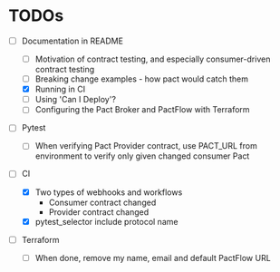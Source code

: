 # TODOs

- [ ] Documentation in README

  - [ ] Motivation of contract testing, and especially consumer-driven contract testing
  - [ ] Breaking change examples - how pact would catch them
  - [x] Running in CI
  - [ ] Using 'Can I Deploy'?
  - [ ] Configuring the Pact Broker and PactFlow with Terraform

- [ ] Pytest

  - [ ] When verifying Pact Provider contract, use PACT_URL from environment
        to verify only given changed consumer Pact

- [ ] CI

  - [x] Two types of webhooks and workflows
    - Consumer contract changed
    - Provider contract changed
  - [x] pytest_selector include protocol name

- [ ] Terraform
  - [ ] When done, remove my name, email and default PactFlow URL
